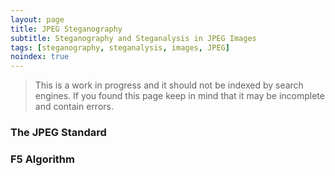 ```yaml
---
layout: page
title: JPEG Steganography
subtitle: Steganography and Steganalysis in JPEG Images
tags: [steganography, steganalysis, images, JPEG]
noindex: true
---
```



> This is a work in progress and it should not be indexed by search engines. If you found this page keep in mind that it may be incomplete and contain errors.

### The JPEG Standard
<!-- {{{ -->



<!-- }}} -->

### F5 Algorithm
<!-- {{{ -->


<!-- }}} -->



